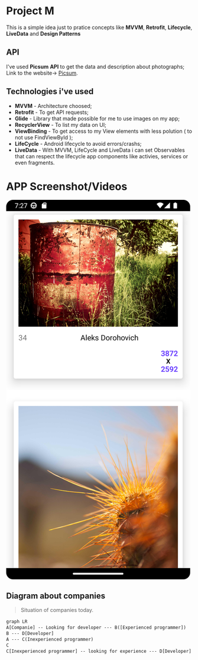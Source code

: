 
# Project M


This is a simple idea just to pratice concepts like **MVVM**, **Retrofit**, **Lifecycle**, **LiveData** and **Design Patterns**

## API
I've used **Picsum** **API** to get the data and description about photographs; <br>
Link to the website-> [Picsum](https://picsum.photos/).



## Technologies i've used

 - **MVVM** - Architecture choosed;
 - **Retrofit** - To get API requests;
 - **Glide** - Library that made possible for me to use images on my app;
 - **RecyclerView** - To list my data on UI;
 - **ViewBinding** - To get access to my View elements with less polution ( to not use FindViewById );
 - **LifeCycle** - Android lifecycle to avoid errors/crashs;
 - **LiveData** - With MVVM, LifeCycle and LiveData i can set Observables that can respect the lifecycle app components like activies, services or even fragments.


# APP Screenshot/Videos

![Main screen](https://github.com/Lsortudo/MVVM-default/blob/main/HomeScreenshot.png) <br>


## Diagram about companies


> Situation of companies today.

```mermaid
graph LR
A[Companie] -- Looking for developer --- B([Experienced programmer])
B --- D[Developer]
A --- C(Inexperienced programmer)
C
C[Inexperienced programmer] -- looking for experience --- D[Developer]
```
